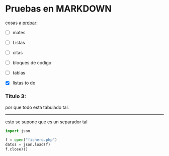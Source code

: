 # Pruebas en MARKDOWN

cosas a <u>probar</u>: 

- [ ] mates

- [ ] Listas

- [ ] citas

- [ ] bloques de código

- [ ] tablas

- [x] listas to do

### Título 3:

por que todo está tabulado tal.

---

esto se supone que es un separador tal



```python
import json

f = open("fichero.php")
datos = json.load(f)
f.close)()
```
